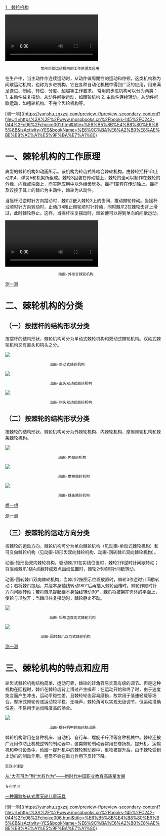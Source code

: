 [1　棘轮机构](http://edu.bitpress.com.cn/upload/digitalbook/9787893911248/html/25.html)

![](http://edu.bitpress.com.cn/upload/digitalbook/9787893911248/video/c06-00096.mp4)

					常用间歇运动机构的工作原理及应用

在生产中，当主动件作连续运动时，从动件做周期性的运动和停顿，这类机构称为间歇运动机构，也称为步进机构。它在各种自动化机械中得到广泛的应用，用来满足送进、制动、转位、分度、超越等工作要求。
常用的步进机构可以分为两类：
	1. 主动件往复摆动，从动件间歇运动，如棘轮机构
	2. 主动件连续转动，从动件间歇运动，如槽轮机构、不完全齿轮机构等。

[测一测]((https://yunshu.zgxzsj.com/preview-f/preview-secondary-content?fileUrl=https%3A%2F%2Fwww.mosobooks.cn%2Fbooks-145%2FC242-044%2Fc06%2Fchoice001.html&title=%E6%B5%8B%E4%B8%80%E6%B5%8B&isActivity=YES&bookName=%E6%9C%BA%E6%A2%B0%E8%AE%BE%E8%AE%A1%E5%9F%BA%E7%A1%80)

# 一、棘轮机构的工作原理

典型的棘轮机构如动画所示。该机构为轮齿式外啮合棘轮机构，由棘轮摇杆1和止动爪4、弹簧5和机架所组成。棘轮3固装在传动轴上，棘轮的齿可以制作在棘轮的外缘、内缘或端面上，而实际应用中以外缘齿居多。摇杆1空套在传动轴上。摇杆及饺接于其上的棘爪为主动件，棘轮为从动件。

当摇杆沿逆时针方向摆动时，棘爪2嵌入棘轮3上的齿间，推动棘轮转动。当摇杆沿顺时针方向转动时，止动爪4阻止棘轮顺时针转动，同时棘爪2在棘轮齿背上滑过，此时棘轮静止。这样，当摇杆往复摆动时，棘轮便可以得到单向的间歇运动。

![动画](http://edu.bitpress.com.cn/upload/digitalbook/9787893911248/video/c06-00024.mp4)

							动画-外啮合棘轮机构

[测一测](https://yunshu.zgxzsj.com/preview-f/preview-secondary-content?fileUrl=https%3A%2F%2Fwww.mosobooks.cn%2Fbooks-145%2FC242-044%2Fc06%2Fchoice002.html&title=%E6%B5%8B%E4%B8%80%E6%B5%8B&isActivity=YES&bookName=%E6%9C%BA%E6%A2)

# 二、棘轮机构的分类

## （一）按摆杆的结构形状分类

按摆杆的结构形状，棘轮机构可分为单动式棘轮机构和双动式棘轮机构。双动式棘轮机构又有直头和钩头之分。

![](http://edu.bitpress.com.cn/upload/digitalbook/9787893911248/images/c06-00065@2x.gif)

						动画-单动式棘轮机构

![](http://edu.bitpress.com.cn/upload/digitalbook/9787893911248/images/c06-00066@2x.gif)

						动画-直头双动式棘轮机构

![](http://edu.bitpress.com.cn/upload/digitalbook/9787893911248/images/c06-00067@2x.gif)

						动画-钩头双动式棘轮机构

## （二）按棘轮的结构形状分类

按棘轮的结构形状，棘轮机构可分为外棘轮机构、内棘轮机构、摩擦棘轮机构和棘条棘轮机构。

![](http://edu.bitpress.com.cn/upload/digitalbook/9787893911248/images/c06-00068@2x.gif)

							动画-内棘轮机构

![](http://edu.bitpress.com.cn/upload/digitalbook/9787893911248/images/c06-00069@2x.gif)

							动画-摩擦棘轮机构

![](http://edu.bitpress.com.cn/upload/digitalbook/9787893911248/images/c06-00070@2x.gif)

							动画-棘条棘轮机构

[想一想](https://yunshu.zgxzsj.com/preview-f/preview-secondary-content?fileUrl=https%3A%2F%2Fwww.mosobooks.cn%2Fbooks-145%2FC242-044%2Fc06%2Fchoice003.html&title=%E6%83%B3%E4%B8%80%E6%83%B3&isActivity=YES&bookName=%E6%9C%BA%E6%A2)

[测一测](https://yunshu.zgxzsj.com/preview-f/preview-secondary-content?fileUrl=https%3A%2F%2Fwww.mosobooks.cn%2Fbooks-145%2FC242-044%2Fc06%2Fjudge004.html&title=%E6%B5%8B%E4%B8%80%E6%B5%8B&isActivity=YES&bookName=%E6%9C%BA%E6%A2%)

## （三）按棘轮的运动方向分类

按棘轮的运动方向，棘轮机构可分为单向棘轮机构（见动画-单动式棘轮机构）和可变向棘轮机构（见动画-矩形齿双向棘轮机构、动画-回转棘爪双向棘轮机构）。

动画-矩形齿双向棘轮机构，驱动棘爪1在实线位置时，棘轮2作逆时针间歇转动；将驱动棘爪1绕A点翻转成双点画线位置时，棘轮2作顺时针间歇转动。

动画-回转棘爪双向棘轮机构，当棘爪2按图示位置放置时，棘轮3作逆时针间歇转动；若将棘爪提起，并绕本身轴线转动180°后再插入棘轮齿槽时，棘轮作顺时针方向间歇转动；若将棘爪提起绕本身轴线转动90°，棘爪将被架在壳体的平面上，使轮与爪脱开；当棘爪往复摆动时，棘轮静止不动。

![](http://edu.bitpress.com.cn/upload/digitalbook/9787893911248/images/c06-00071@2x.gif)

						动画-矩形齿双向式棘轮机构

![](http://edu.bitpress.com.cn/upload/digitalbook/9787893911248/images/c06-00072@2x.gif)

					动画-回转棘爪双向式棘轮机构

[测一测](https://yunshu.zgxzsj.com/preview-f/preview-secondary-content?fileUrl=https%3A%2F%2Fwww.mosobooks.cn%2Fbooks-145%2FC242-044%2Fc06%2Fchoice005.html&title=%E6%B5%8B%E4%B8%80%E6%B5%8B&isActivity=YES&bookName=%E6%9C%BA%E6%A2%B0%E8%AE%BE%E8%AE%A1%E5%9F%BA%E7%A1%80)

# 三、棘轮机构的特点和应用

轮齿式棘轮机构结构简单、运动可靠，棘轮的转角容易实现有级的调节。但是这种机构在回程时，棘爪在棘轮齿背上滑过产生噪声；在运动开始和终了时，由于速度突变而产生冲击，运动平稳性差，且棘轮轮齿容易磨损，故常用于低速轻载等场合。摩擦式棘轮传递运动较平稳、无噪声，棘轮角可以实现无级调节，但运动准确性差，不易用于运动精度高的场合。

![](http://edu.bitpress.com.cn/upload/digitalbook/9787893911248/images/c06-00073@2x.gif)

						动画-提升机中的棘轮制动器

棘轮机构常用在各种机床、自动机、自行车、螺旋千斤顶等各种机械中。棘轮还被广泛用作防止机械逆转的制动器中，这类棘轮制动器常用在卷扬机、提升机、运输机和牵引设备中。动画一提升机中的棘轮制动器中，重物被提升后，由于棘轮受到止动爪的制动作用，卷筒不会在重力作用下反转下降。

	思政小课堂

[从“大有可为”到“大有作为”——新时代中国职业教育高质量发展](https://edu.cctv.com/2022/08/19/ARTIsTWi5K8sxHuHmcTAoiwC220819.shtml?spm=C28820.P0myOtOU4xy8.EO36T5dSE8ZI.110)

	专利学习

[一种间歇旋转式摩天轮儿童玩具](https://pss-system.cponline.cnipa.gov.cn/documents/detail?prevPageTit=chagngui)



[测一测]((https://yunshu.zgxzsj.com/preview-f/preview-secondary-content?fileUrl=https%3A%2F%2Fwww.mosobooks.cn%2Fbooks-145%2FC242-044%2Fc06%2Fchoice006.html&title=%E6%B5%8B%E4%B8%80%E6%B5%8B&isActivity=YES&bookName=%E6%9C%BA%E6%A2%B0%E8%AE%BE%E8%AE%A1%E5%9F%BA%E7%A1%80)